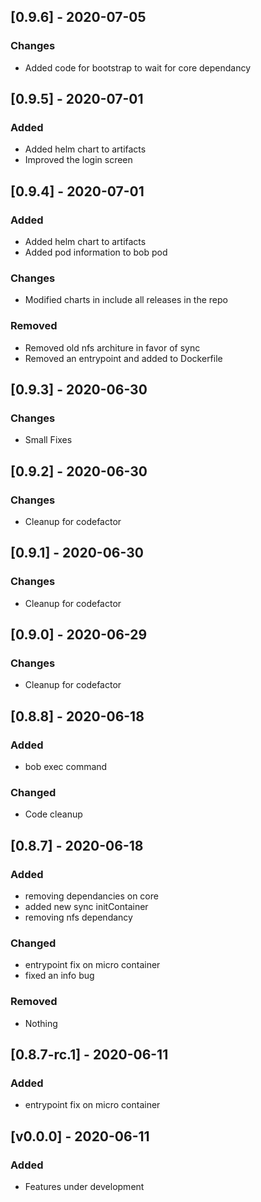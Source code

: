 

## [0.9.6] - 2020-07-05
### Changes
- Added code for bootstrap to wait for core dependancy

## [0.9.5] - 2020-07-01
### Added
- Added helm chart to artifacts
- Improved the login screen

## [0.9.4] - 2020-07-01
### Added
- Added helm chart to artifacts
- Added pod information to bob pod
### Changes
- Modified charts in include all releases in the repo
###  Removed
- Removed old nfs architure in favor of sync
- Removed an entrypoint and added to Dockerfile

## [0.9.3] - 2020-06-30
### Changes
- Small Fixes

## [0.9.2] - 2020-06-30
### Changes
- Cleanup for codefactor

## [0.9.1] - 2020-06-30
### Changes
- Cleanup for codefactor

## [0.9.0] - 2020-06-29
### Changes
- Cleanup for codefactor

## [0.8.8] - 2020-06-18
### Added
- bob exec command

### Changed
- Code cleanup

## [0.8.7] - 2020-06-18
### Added
- removing dependancies on core
- added new sync initContainer
- removing nfs dependancy

### Changed
- entrypoint fix on micro container
- fixed an info bug

### Removed
- Nothing

## [0.8.7-rc.1] - 2020-06-11
### Added
- entrypoint fix on micro container

## [v0.0.0] - 2020-06-11
### Added
- Features under development
